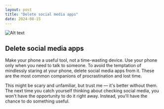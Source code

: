```yaml
---
layout: post
title: "Delete social media apps"
date: 2024-08-15
---
```


![Alt text](/assets/images/15.jpg)

## Delete social media apps

Make your phone a useful tool, not a time-wasting device. Use your phone only when you need to talk to someone. To avoid the temptation of mindlessly staring at your phone, delete social media apps from it. These are the most common companions of procrastination and lost time.

This might be scary and unfamiliar, but trust me — it's better without them. The next time you catch yourself thinking about checking social media, you won't have the opportunity to do it right away. Instead, you'll have the chance to do something useful.
